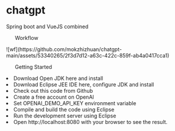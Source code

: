 # chatgpt
 Spring boot and VueJS combined
<ul>Workflow</ul>
![wf](https://github.com/mokzhizhuan/chatgpt-main/assets/53340265/2f3d7d12-a63c-422c-859f-ab4a0417cca1)

<ul>Getting Started</ul>
<li>Download Open JDK here and install</li>
<li>Download Eclipse JEE IDE here, configure JDK and install</li>
<li>Check out this code from Github</li>
<li>Create a free account on OpenAI</li>
<li>Set OPENAI_DEMO_API_KEY environment variable</li>
<li>Compile and build the code using Eclipse</li>
<li>Run the development server using Eclipse</li>
<li>Open http://localhost:8080 with your browser to see the result.</li>
